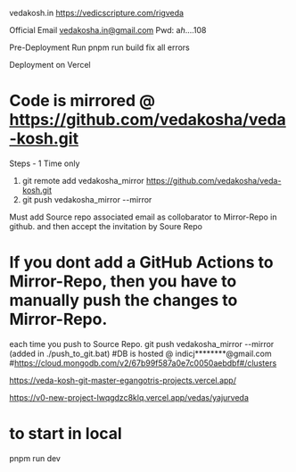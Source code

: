 vedakosh.in
https://vedicscripture.com/rigveda


Official Email
vedakosha.in@gmail.com
Pwd: a*h*....108

Pre-Deployment
Run pnpm run build
fix all errors 

Deployment on Vercel

# Code is mirrored @ https://github.com/vedakosha/veda-kosh.git
Steps - 1 Time only

1. git remote add vedakosha_mirror https://github.com/vedakosha/veda-kosh.git
2. git push vedakosha_mirror --mirror

Must add Source repo associated email as collobarator to Mirror-Repo in github.
and then accept the invitation by Soure Repo

# If you dont add a GitHub Actions to Mirror-Repo, then you have to manually push the changes to Mirror-Repo.
each time you push to Source Repo.
git push vedakosha_mirror --mirror
(added in ./push_to_git.bat)
#DB is hosted @ indicj********@gmail.com
#https://cloud.mongodb.com/v2/67b99f587a0e7c0050aebdbf#/clusters

https://veda-kosh-git-master-egangotris-projects.vercel.app/

https://v0-new-project-lwqgdzc8klq.vercel.app/vedas/yajurveda

# to start in local
pnpm run dev